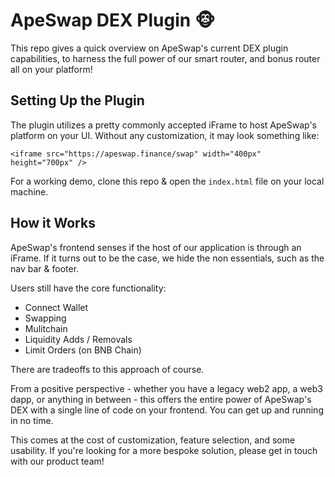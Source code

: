 # ApeSwap DEX Plugin 🐵
This repo gives a quick overview on ApeSwap's current DEX plugin capabilities, to harness the full power of our smart router, and bonus router all on your platform!


## Setting Up the Plugin
The plugin utilizes a pretty commonly accepted iFrame to host ApeSwap's platform on your UI. Without any customization, it may look something like:

```
<iframe src="https://apeswap.finance/swap" width="400px" height="700px" />
```

For a working demo, clone this repo & open the `index.html` file on your local machine.


## How it Works
ApeSwap's frontend senses if the host of our application is through an iFrame. If it turns out to be the case, we hide the non essentials, such as the nav bar & footer.

Users still have the core functionality:
- Connect Wallet
- Swapping
- Mulitchain
- Liquidity Adds / Removals
- Limit Orders (on BNB Chain)

There are tradeoffs to this approach of course.

From a positive perspective - whether you have a legacy web2 app, a web3 dapp, or anything in between - this offers the entire power of ApeSwap's DEX with a single line of code on your frontend. You can get up and running in no time.

This comes at the cost of customization, feature selection, and some usability. If you're looking for a more bespoke solution, please get in touch with our product team!